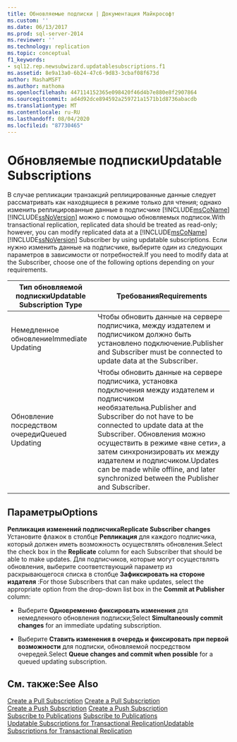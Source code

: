 ```yaml
---
title: Обновляемые подписки | Документация Майкрософт
ms.custom: ''
ms.date: 06/13/2017
ms.prod: sql-server-2014
ms.reviewer: ''
ms.technology: replication
ms.topic: conceptual
f1_keywords:
- sql12.rep.newsubwizard.updatablesubscriptions.f1
ms.assetid: 8e9a13a0-6b24-47c6-9d83-3cbaf08f673d
author: MashaMSFT
ms.author: mathoma
ms.openlocfilehash: 447114152365e098420f46d4b7e880e8f2907864
ms.sourcegitcommit: ad4d92dce894592a259721a1571b1d8736abacdb
ms.translationtype: MT
ms.contentlocale: ru-RU
ms.lasthandoff: 08/04/2020
ms.locfileid: "87730465"
---
```

# <a name="updatable-subscriptions"></a><span data-ttu-id="b1e54-102">Обновляемые подписки</span><span class="sxs-lookup"><span data-stu-id="b1e54-102">Updatable Subscriptions</span></span>
  <span data-ttu-id="b1e54-103">В случае репликации транзакций реплицированные данные следует рассматривать как находящиеся в режиме только для чтения; однако изменить реплицированные данные в подписчике [!INCLUDE[msCoName](../../includes/msconame-md.md)] [!INCLUDE[ssNoVersion](../../includes/ssnoversion-md.md)] можно с помощью обновляемых подписок.</span><span class="sxs-lookup"><span data-stu-id="b1e54-103">With transactional replication, replicated data should be treated as read-only; however, you can modify replicated data at a [!INCLUDE[msCoName](../../includes/msconame-md.md)] [!INCLUDE[ssNoVersion](../../includes/ssnoversion-md.md)] Subscriber by using updatable subscriptions.</span></span> <span data-ttu-id="b1e54-104">Если нужно изменить данные на подписчике, выберите один из следующих параметров в зависимости от потребностей.</span><span class="sxs-lookup"><span data-stu-id="b1e54-104">If you need to modify data at the Subscriber, choose one of the following options depending on your requirements.</span></span>  
  
|<span data-ttu-id="b1e54-105">Тип обновляемой подписки</span><span class="sxs-lookup"><span data-stu-id="b1e54-105">Updatable Subscription Type</span></span>|<span data-ttu-id="b1e54-106">Требования</span><span class="sxs-lookup"><span data-stu-id="b1e54-106">Requirements</span></span>|  
|---------------------------------|------------------|  
|<span data-ttu-id="b1e54-107">Немедленное обновление</span><span class="sxs-lookup"><span data-stu-id="b1e54-107">Immediate Updating</span></span>|<span data-ttu-id="b1e54-108">Чтобы обновить данные на сервере подписчика, между издателем и подписчиком должно быть установлено подключение.</span><span class="sxs-lookup"><span data-stu-id="b1e54-108">Publisher and Subscriber must be connected to update data at the Subscriber.</span></span>|  
|<span data-ttu-id="b1e54-109">Обновление посредством очереди</span><span class="sxs-lookup"><span data-stu-id="b1e54-109">Queued Updating</span></span>|<span data-ttu-id="b1e54-110">Чтобы обновить данные на сервере подписчика, установка подключения между издателем и подписчиком необязательна.</span><span class="sxs-lookup"><span data-stu-id="b1e54-110">Publisher and Subscriber do not have to be connected to update data at the Subscriber.</span></span> <span data-ttu-id="b1e54-111">Обновления можно осуществить в режиме «вне сети», а затем синхронизировать их между издателем и подписчиком.</span><span class="sxs-lookup"><span data-stu-id="b1e54-111">Updates can be made while offline, and later synchronized between the Publisher and Subscriber.</span></span>|  
  
## <a name="options"></a><span data-ttu-id="b1e54-112">Параметры</span><span class="sxs-lookup"><span data-stu-id="b1e54-112">Options</span></span>  
 <span data-ttu-id="b1e54-113">**Репликация изменений подписчика**</span><span class="sxs-lookup"><span data-stu-id="b1e54-113">**Replicate Subscriber changes**</span></span>  
 <span data-ttu-id="b1e54-114">Установите флажок в столбце **Репликация** для каждого подписчика, который должен иметь возможность осуществлять обновления.</span><span class="sxs-lookup"><span data-stu-id="b1e54-114">Select the check box in the **Replicate** column for each Subscriber that should be able to make updates.</span></span> <span data-ttu-id="b1e54-115">Для подписчиков, которые могут осуществлять обновления, выберите соответствующий параметр из раскрывающегося списка в столбце **Зафиксировать на стороне издателя** :</span><span class="sxs-lookup"><span data-stu-id="b1e54-115">For those Subscribers that can make updates, select the appropriate option from the drop-down list box in the **Commit at Publisher** column:</span></span>  
  
-   <span data-ttu-id="b1e54-116">Выберите **Одновременно фиксировать изменения** для немедленного обновления подписки;</span><span class="sxs-lookup"><span data-stu-id="b1e54-116">Select **Simultaneously commit changes** for an immediate updating subscription.</span></span>  
  
-   <span data-ttu-id="b1e54-117">Выберите **Ставить изменения в очередь и фиксировать при первой возможности** для подписки, обновляемой посредством очередей.</span><span class="sxs-lookup"><span data-stu-id="b1e54-117">Select **Queue changes and commit when possible** for a queued updating subscription.</span></span>  
  
## <a name="see-also"></a><span data-ttu-id="b1e54-118">См. также:</span><span class="sxs-lookup"><span data-stu-id="b1e54-118">See Also</span></span>  
 <span data-ttu-id="b1e54-119">[Create a Pull Subscription](create-a-pull-subscription.md) </span><span class="sxs-lookup"><span data-stu-id="b1e54-119">[Create a Pull Subscription](create-a-pull-subscription.md) </span></span>  
 <span data-ttu-id="b1e54-120">[Create a Push Subscription](create-a-push-subscription.md) </span><span class="sxs-lookup"><span data-stu-id="b1e54-120">[Create a Push Subscription](create-a-push-subscription.md) </span></span>  
 <span data-ttu-id="b1e54-121">[Subscribe to Publications](subscribe-to-publications.md) </span><span class="sxs-lookup"><span data-stu-id="b1e54-121">[Subscribe to Publications](subscribe-to-publications.md) </span></span>  
 [<span data-ttu-id="b1e54-122">Updatable Subscriptions for Transactional Replication</span><span class="sxs-lookup"><span data-stu-id="b1e54-122">Updatable Subscriptions for Transactional Replication</span></span>](transactional/updatable-subscriptions-for-transactional-replication.md)  
  
  
